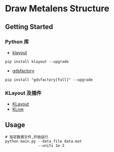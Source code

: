 # Draw Metalens Structure

## Getting Started

### Python 库

- [klayout](https://www.klayout.org/klayout-pypi/)

```
pip install klayout --upgrade
```

- [gdsfactory](https://gdsfactory.github.io/gdsfactory/developer.html)

```
pip install "gdsfactory[full]" --upgrade
```

### KLayout 及插件

- [KLayout](https://www.klayout.de/build.html#downloads)
- [KLive](https://gdsfactory.github.io/klive/)

## Usage
```shell
# 指定数据文件,开始运行
python main.py --data_file data.mat
               --units 1e-3        
```